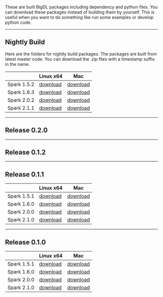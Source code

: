 

These are built BigDL packages including dependency and python files. You can download these packages instead of building them by yourself. This is useful when you want to do something like run some examples or develop python code.

---
## **Nightly Build**

Here are the folders for nightly build packages. The packages are built from latest master code. You can download the .zip files with a timestamp suffix in the name. 

|               | Linux x64 | Mac |
| ------------- | --------- | ------ |
| Spark 1.5.2   | [download](https://oss.sonatype.org/content/groups/public/com/intel/analytics/bigdl/dist-spark-1.5.2-scala-2.10.5-linux64/0.2.0-SNAPSHOT/)| [download](https://oss.sonatype.org/content/groups/public/com/intel/analytics/bigdl/dist-spark-1.5.2-scala-2.10.5-mac/0.2.0-SNAPSHOT/)   |
| Spark 1.6.3   | [download](https://oss.sonatype.org/content/groups/public/com/intel/analytics/bigdl/dist-spark-1.6.3-scala-2.10.5-linux64/0.2.0-SNAPSHOT/) | [download](https://oss.sonatype.org/content/groups/public/com/intel/analytics/bigdl/dist-spark-1.6.3-scala-2.10.5-mac/0.2.0-SNAPSHOT/) |
| Spark 2.0.2   | [download](https://oss.sonatype.org/content/groups/public/com/intel/analytics/bigdl/dist-spark-2.0.2-scala-2.11.8-linux64/0.2.0-SNAPSHOT/) | [download](https://oss.sonatype.org/content/groups/public/com/intel/analytics/bigdl/dist-spark-2.0.2-scala-2.11.8-mac/0.2.0-SNAPSHOT/) |
| Spark 2.1.1   | [download](https://oss.sonatype.org/content/groups/public/com/intel/analytics/bigdl/dist-spark-2.1.1-scala-2.11.8-linux64/0.2.0-SNAPSHOT/) | [download](https://oss.sonatype.org/content/groups/public/com/intel/analytics/bigdl/dist-spark-2.1.1-scala-2.11.8-mac/0.2.0-SNAPSHOT/) |


--- 

## **Release 0.2.0**


---
## **Release 0.1.2**




---
## **Release 0.1.1**

|               | Linux x64 | Mac |
| ------------- | --------- | ------ |
| Spark 1.5.1   | [download](https://repo1.maven.org/maven2/com/intel/analytics/bigdl/dist-spark-1.5.1-scala-2.10.5-linux64/0.1.1/dist-spark-1.5.1-scala-2.10.5-linux64-0.1.1-dist.zip)| [download](https://repo1.maven.org/maven2/com/intel/analytics/bigdl/dist-spark-1.5.1-scala-2.10.5-mac/0.1.1/dist-spark-1.5.1-scala-2.10.5-mac-0.1.1-dist.zip)   |
| Spark 1.6.0   | [download](https://repo1.maven.org/maven2/com/intel/analytics/bigdl/dist-spark-1.6.0-scala-2.10.5-linux64/0.1.1/dist-spark-1.6.0-scala-2.10.5-linux64-0.1.1-dist.zip) | [download](https://repo1.maven.org/maven2/com/intel/analytics/bigdl/dist-spark-1.6.0-scala-2.10.5-mac/0.1.1/dist-spark-1.6.0-scala-2.10.5-mac-0.1.1-dist.zip) |
| Spark 2.0.0   | [download](https://repo1.maven.org/maven2/com/intel/analytics/bigdl/dist-spark-2.0.0-scala-2.11.8-linux64/0.1.1/dist-spark-2.0.0-scala-2.11.8-linux64-0.1.1-dist.zip) | [download](https://repo1.maven.org/maven2/com/intel/analytics/bigdl/dist-spark-2.0.0-scala-2.11.8-mac/0.1.1/dist-spark-2.0.0-scala-2.11.8-mac-0.1.1-dist.zip) |
| Spark 2.1.0   | [download](https://repo1.maven.org/maven2/com/intel/analytics/bigdl/dist-spark-2.1.0-scala-2.11.8-linux64/0.1.1/dist-spark-2.1.0-scala-2.11.8-linux64-0.1.1-dist.zip) | [download](https://repo1.maven.org/maven2/com/intel/analytics/bigdl/dist-spark-2.1.0-scala-2.11.8-mac/0.1.1/dist-spark-2.1.0-scala-2.11.8-mac-0.1.1-dist.zip) |

---
## **Release 0.1.0**

|               | Linux x64 | Mac |
| ------------- | --------- | ------ |
|  Spark 1.5.1  | [download](https://repo1.maven.org/maven2/com/intel/analytics/bigdl/dist-spark-1.5.1-scala-2.10.5-linux64/0.1.0/dist-spark-1.5.1-scala-2.10.5-linux64-0.1.0-dist.zip)| [download](https://repo1.maven.org/maven2/com/intel/analytics/bigdl/dist-spark-1.5.1-scala-2.10.5-mac/0.1.0/dist-spark-1.5.1-scala-2.10.5-mac-0.1.0-dist.zip)   |
| Spark 1.6.0   | [download](https://repo1.maven.org/maven2/com/intel/analytics/bigdl/dist-spark-1.6.0-scala-2.10.5-linux64/0.1.0/dist-spark-1.6.0-scala-2.10.5-linux64-0.1.0-dist.zip) | [download](https://repo1.maven.org/maven2/com/intel/analytics/bigdl/dist-spark-1.6.0-scala-2.10.5-mac/0.1.0/dist-spark-1.6.0-scala-2.10.5-mac-0.1.0-dist.zip) |
| Spark 2.0.0   | [download](https://repo1.maven.org/maven2/com/intel/analytics/bigdl/dist-spark-2.0.0-scala-2.11.8-linux64/0.1.0/dist-spark-2.0.0-scala-2.11.8-linux64-0.1.0-dist.zip) | [download](https://repo1.maven.org/maven2/com/intel/analytics/bigdl/dist-spark-2.0.0-scala-2.11.8-mac/0.1.0/dist-spark-2.0.0-scala-2.11.8-mac-0.1.0-dist.zip) |
| Spark 2.1.0   | [download](https://repo1.maven.org/maven2/com/intel/analytics/bigdl/dist-spark-2.1.0-scala-2.11.8-linux64/0.1.0/dist-spark-2.1.0-scala-2.11.8-linux64-0.1.0-dist.zip) | [download](https://repo1.maven.org/maven2/com/intel/analytics/bigdl/dist-spark-2.1.0-scala-2.11.8-mac/0.1.0/dist-spark-2.1.0-scala-2.11.8-mac-0.1.0-dist.zip) |
